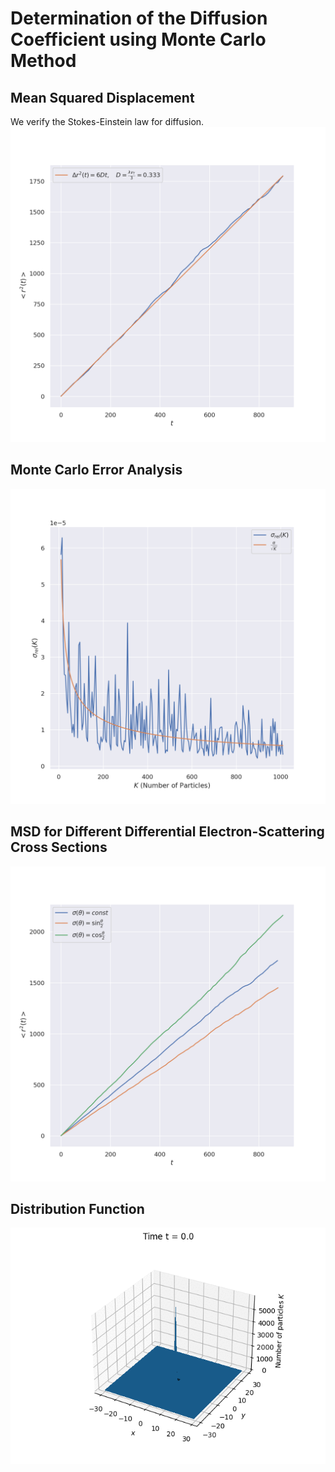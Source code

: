 # Determination of the Diffusion Coefficient using Monte Carlo Method

## Mean Squared Displacement
We verify the Stokes-Einstein law for diffusion.
![Alt text](media/task1.png)

## Monte Carlo Error Analysis
![Alt text](media/task2.png)

## MSD for Different Differential Electron-Scattering Cross Sections
![Alt text](media/task3.png)

## Distribution Function
![Alt text](media/task4.gif)
